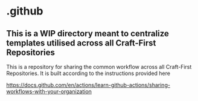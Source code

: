 # .github

## This is a WIP directory meant to centralize templates utilised across all Craft-First Repositories

This is a repository for sharing the common workflow across all Craft-First Repositories. It is built according to the instructions provided here

https://docs.github.com/en/actions/learn-github-actions/sharing-workflows-with-your-organization

